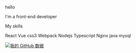 hello 

I'm a front-end developer

My skills

React Vue css3 Webpack Nodejs Typescript Nginx java mysql

[![我的 GitHub 数据](https://github-readme-stats.vercel.app/api?username=fecqs)]()






